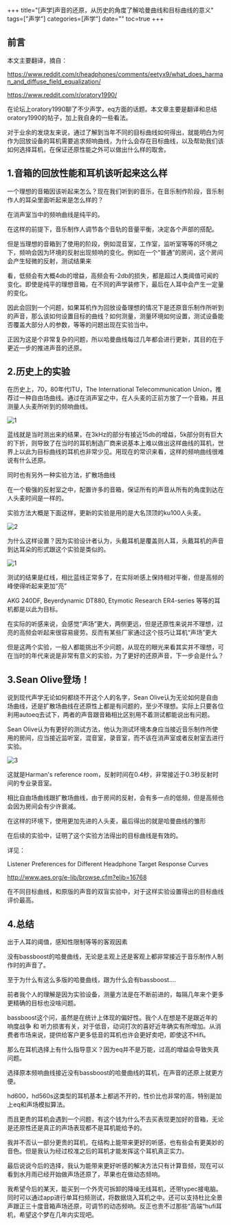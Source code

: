+++
title="[声学]声音的还原，从历史的角度了解哈曼曲线和目标曲线的意义"
tags=["声学"]
categories=[声学"]
date=""
toc=true
+++

## 前言

本文主要翻译，摘自：

https://www.reddit.com/r/headphones/comments/eetyx9/what_does_harman_and_diffuse_field_equalization/

https://www.reddit.com/r/oratory1990/

在论坛上oratory1990聊了不少声学，eq方面的话题。本文章主要是翻译和总结oratory1990的帖子，加上我自身的一些看法。

对于业余的发烧友来说，通过了解到当年不同的目标曲线如何得出，就能明白为何作为回放设备的耳机需要追求频响曲线，为什么会存在目标曲线，以及帮助我们该如何选择耳机，在保证还原性能之外可以做出什么样的取舍。



## 1.音箱的回放性能和耳机该听起来这么样

一个理想的音箱因该听起来怎么？现在我们听到的音乐，在音乐制作阶段，音乐制作人的耳朵里面听起来是怎么样的？

在消声室当中的频响曲线是纯平的。

在这样的前提下，音乐制作人调节各个音轨的音量平衡，决定各个声部的搭配。

但是当理想的音箱到了使用的阶段，例如混音室，工作室，监听室等等的环境之下，频响会因为环境的反射出现频响的变化。例如在一个“普通”的房间，这个房间会产生轻微的反射，测试结果来

看，低频会有大概4db的增益，高频会有-2db的损失，都是超过人类阈值可闻的变化。即使是纯平的理想音箱，在不同的声学装修下，最后在人耳中会产生一定量的变化。

因此会回到一个问题，如果耳机作为回放设备理想的情况下是还原音乐制作所听到的声音，那么该如何设置目标的曲线？如何测量，测量环境如何设置，测试设备能否覆盖大部分人的参数，等等的问题出现在实验当中。

正因为这是个非常复杂的问题，所以哈曼曲线每过几年都会进行更新，其目的在于更近一步的推进声音的还原。



## 2.历史上的实验

在历史上，70，80年代ITU，The International Telecommunication Union，推荐过一种自由场曲线。通过在消声室之中，在人头麦的正前方放了一个音箱，并且测量人头麦所听到的频响曲线。

![1](https://github.com/JoonSumisu/JoonSumisu.github.io/blob/main/resources/_gen/images/Free-field-and-diffuse-field-frequency-responses-measured-with-HATS-Sound-source-is.png)

蓝线就是当时测出来的结果，在3kHz的部分有接近15db的增益，5k部分则有巨大的下折，则导致了在当时的耳机制造厂商来说基本上难以做出这样曲线的耳机，世界上以此为目标曲线的耳机也非常少见。用现在的常识来看，这样的频响曲线很难说有什么还原。



同时也有另外一种实验方法，扩散场曲线

在一个极强的反射室之中，配置许多的音箱，保证所有的声音从所有的角度到达在人头麦时间是一样的。

实验方法大概是下面这样，更新的实验是用的是大名顶顶的ku100人头麦。

![2](https://github.com/JoonSumisu/JoonSumisu.github.io/blob/main/resources/_gen/images/Lab_Akustik.jpg)

为什么这样设置？因为实验设计者认为，头戴耳机是覆盖则人耳，头戴耳机的声音到达耳朵的形式跟这个实验是类似的。

![1](https://github.com/JoonSumisu/JoonSumisu.github.io/blob/main/resources/_gen/images/Free-field-and-diffuse-field-frequency-responses-measured-with-HATS-Sound-source-is.png)

测试的结果是红线，相比蓝线正常多了，在实际听感上保持相对平衡，但是高频的峰使得听起来更加“亮”

AKG 240DF, Beyerdynamic DT880, Etymotic Research ER4-series 等等的耳机都是以此为目标。

在实际的听感来说，会感觉“声场”更大，两侧更远，但是还原性来说并不理想，过亮的高频会听起来很容易疲劳。反而有某些厂家通过这个技巧让耳机“声场”更大

但是这两个实验，一般人都能挑出不少问题，从现在的眼光来看其实并不理想，可在当时的年代来说是非常有意义的实验，为了更好的还原声音，下一步会是什么？

## 3.Sean Olive登场！

说到现代声学无论如何都绕不开这个人的名字，Sean Olive认为无论如何是自由场曲线，还是扩散场曲线在还原性上都是有问题的，至少不理想。实际上只要各位利用autoeq去试下，两者的声音跟音箱相比区别用不着测试都能说出有问题。

Sean Olive认为有更好的测试方法，他认为测试环境本身应当接近音乐制作所使用的房间，应当接近监听室，混音室，录音室，而不该在消声室或者反射室去进行实验。

![3](https://github.com/JoonSumisu/JoonSumisu.github.io/blob/main/resources/_gen/images/Untitled%20Image%2010.png)

这就是Harman's reference room，反射时间在0.4秒，非常接近于0.3秒反射时间的专业录音室。

相比自由场曲线跟扩散场曲线，由于房间的反射，会有多一点的低频，但是高频也会因为房间会有少许衰减。

在这样的环境下，使用更加先进的人头麦，最后得出的就是哈曼曲线的雏形

在后续的实验中，证明了这个实验方法得出的目标曲线是有效的。

详见：

Listener Preferences for Different Headphone Target Response Curves

http://www.aes.org/e-lib/browse.cfm?elib=16768

在不同目标曲线，和原版的声音的双盲实验中，对于这样实验设置得出的目标曲线评价最高。



## 4.总结

出于人耳的阈值，感知性限制等等的客观因素

没有bassboost的哈曼曲线，无论是主观上还是客观上都非常接近于音乐制作人制作时的声音了。

至于为什么有这么多版的哈曼曲线，跟为什么会有bassboost....

前者我个人的理解是因为实验设备，测量方法是在不断前进的，每隔几年来个更多更精确的目标也没啥问题。

bassboost这个问，虽然是在统计上体现的偏好性。我个人在想是不是跟近年的 响度战争 和 听力损害有关，对于低音，动词打次的喜好近年确实有所增加。从消费者市场来说，提供给客户更多低音的耳机也许会更好卖吧，即使这不Hifi。

那么在耳机选择上有什么指导意义？因为eq并不是万能，过高的增益会导致失真问题。

选择原本频响曲线接近没有bassboost的哈曼曲线的耳机，在声音的还原上就更方便。

hd600，hd560s这类型的耳机基本上都逃不开的，性价比也非常的高，特别是加上eq和声场模拟算法。

而且更贵的耳机会遇到一个问题，有这个钱为什么不去买表现更加好的音箱，无论是还原性还是真正的声场表现都不是耳机能给予的。

我并不否认一部分更贵的耳机，在结构上能带来更好的听感，也有些会有更美妙的音色。但是我认为经过校准之后的耳机才能发挥这个耳机真正实力。

最后说说今后的选择，我认为能带来更好听感的解决方法只有计算音频，现在可以看到水月雨已经开始做声场还原了，苹果也在做动态频响。

我希望今后的某天，能买到一个外壳可拆卸的降噪无线耳机，还带typec接电脑。同时可以通过app进行单耳扫频测试，将数据烧入耳机之中。还可以支持杜比全景声跟正三十度音箱声场还原，可调节的动态频响。反正也贵不过那些“高端“hufi耳机，希望这个梦在几年内实现吧。